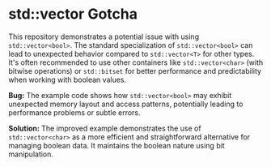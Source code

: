 # std::vector<bool> Gotcha

This repository demonstrates a potential issue with using `std::vector<bool>`. The standard specialization of `std::vector<bool>` can lead to unexpected behavior compared to `std::vector<T>` for other types. It's often recommended to use other containers like `std::vector<char>` (with bitwise operations) or `std::bitset` for better performance and predictability when working with boolean values.

**Bug:** The example code shows how `std::vector<bool>` may exhibit unexpected memory layout and access patterns, potentially leading to performance problems or subtle errors.

**Solution:** The improved example demonstrates the use of `std::vector<char>` as a more efficient and straightforward alternative for managing boolean data. It maintains the boolean nature using bit manipulation.